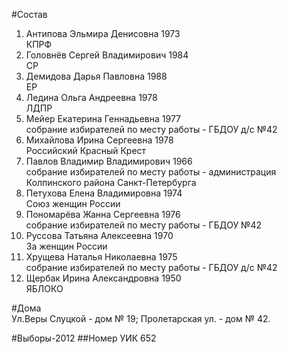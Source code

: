 #Состав
1. Антипова Эльмира Денисовна 1973   
    КПРФ
2. Головнёв Сергей Владимирович 1984   
    СР
3. Демидова Дарья Павловна 1988   
    ЕР
4. Ледина Ольга Андреевна 1978   
    ЛДПР
5. Мейер Екатерина Геннадьевна 1977   
    собрание избирателей по месту работы - ГБДОУ д/с №42
6. Михайлова Ирина Сергеевна 1978   
    Российский Красный Крест
7. Павлов Владимир Владимирович 1966   
    собрание избирателей по месту работы - администрация Колпинского района Санкт-Петербурга
8. Петухова Елена Владимировна 1974   
    Союз женщин России
9. Пономарёва Жанна Сергеевна 1976   
    собрание избирателей по месту работы - ГБДОУ №42
10. Руссова Татьяна Алексеевна 1970   
    За женщин России
11. Хрущева Наталья Николаевна 1975   
    собрание избирателей по месту работы - ГБДОУ д/с №42
12. Щербак Ирина Александровна 1950   
    ЯБЛОКО

#Дома  
Ул.Веры Слуцкой - дом № 19; Пролетарская ул. - дом № 42.

#Выборы-2012
##Номер УИК
652

